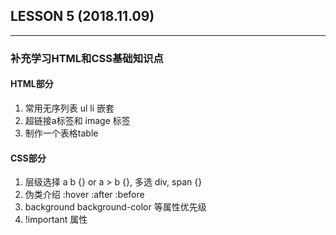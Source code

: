 ## LESSON 5  (2018.11.09)
---

### 补充学习HTML和CSS基础知识点

#### HTML部分
1. 常用无序列表 ul li 嵌套
2. 超链接a标签和 image 标签
3. 制作一个表格table

#### CSS部分
1. 层级选择 a b {} or  a > b {}, 多选 div, span {}
2. 伪类介绍 :hover :after :before
3. background  background-color 等属性优先级
4. !important 属性

